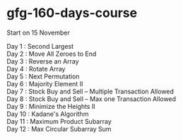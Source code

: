# gfg-160-days-course

Start on 15 November


Day 1 : Second Largest <br>
Day 2 : Move All Zeroes to End <br>
Day 3 : Reverse an Array <br>
Day 4 : Rotate Array <br>
Day 5 : Next Permutation <br>
Day 6 : Majority Element II <br>
Day 7 : Stock Buy and Sell – Multiple Transaction Allowed <br> 
Day 8 : Stock Buy and Sell – Max one Transaction Allowed <br>
Day 9 : Minimize the Heights II <br>
Day 10 : Kadane's Algorithm <br>
Day 11 : Maximum Product Subarray <br>
Day 12 : Max Circular Subarray Sum <br>
